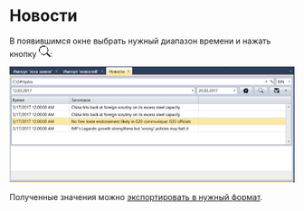 # Новости

В появившимся окне выбрать нужный диапазон времени и нажать кнопку ![hydra find](../../../../images/hydra_find.png):

![hydra export news](../../../../images/hydra_export_news.png)

Полученные значения можно [экспортировать в нужный формат](../export_data.md).
